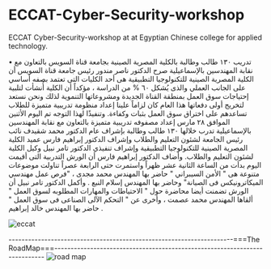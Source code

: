 # ECCAT-Cyber-Security-workshop
ECCAT Cyber-Security-workshop at at Egyptian Chinese college for applied technology.

• تدريب ١٣٠ طالب وطالبة بالكلية المصرية الصينية بجامعة قناة السويس بالتعاون مع نقابة المهندسين بالإسماعيلية 
صرح الدكتور ناصر مندور رئيس جامعة قناة السويس أن الكلية المصرية الصينية للتكنولوجيا التطبيقية هى أحد الكليات التى تعتمد بصفه أساسي على الجانب العملي والذى يُشكل ٦٠ % من الدراسة  ، مؤكداً أن الكلية أُنشأت لتلبية إحتياجات سوق العمل بمنطقة القناة الجديدة ومشروعاتها التنموية لذلك ونحن نستعد لتخريج أولى دفعاتها هذا العام كان لزاماً علينا إعداد منظومة تدريبية متميزة للطلاب تساعدهم على اختراق سوق العمل بثبات وكفاءة.
وتنفيذًا لهذا التوجه تم اليوم الأثنين الموافق ٢٨ مارس إعداد مصفوفه تدريبية متميزة بالتعاون مع نقابة المهندسين بالإسماعيلية تدرب خلالها ١٣٠ طالب وطالبة بإشراف عام الدكتور محمد شقيدف نائب رئيس الجامعة لشئون التعليم والطلاب وإشراف الدكتور إبراهيم فارس عميد الكلية المصرية الصينية للتكنولوجيا التطبيقية وإشراف تنفيذي الدكتور تامر نبيل وكيل الكلية لشئون التعليم والطلاب.
وأضاف الدكتور إبراهيم فارس أن الورش التدربية التى أقيمت اليوم بدأت من الساعة الثانية عشر ظهراً واستمرت حتى الرابعة عصراً تناولت موضوعات متنوعة هى " الأمن السيبراني " حاضر بها المهندس محمد مجدى ، "فرص عمل مهندسي الميكاترونيكس فى الصيانة" وحاضر بها المهندس إسلام النبع .
وأكمل الدكتور تامر نبيل أن الورش تضمنت أيضا محاضرة حول " الاحتياطات والمهارات المطلوبه لسوق العمل " ألقاها المهندس محمد عصمت ، وأخرى عن " التحكم الآلى الصناعى فى سوق العمل " حاضر بها المهندس خالد إبراهيم .

![eccat](https://user-images.githubusercontent.com/78232723/161467899-9f3fcd4a-2607-441f-a1d3-a71316cfb7a4.png)

---------------------------------------------------------------------===The RoadMap===---------------------------------------------------------------------------
![road map](https://user-images.githubusercontent.com/78232723/161471617-3bcc6285-f353-42f4-8a89-6f19cf85a08e.png)
